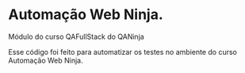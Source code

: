 # Automação Web Ninja.
Módulo do curso QAFullStack do QANinja

Esse código foi feito para automatizar os testes no ambiente do curso Automação Web Ninja.
